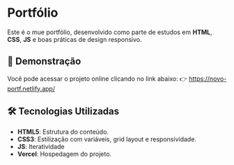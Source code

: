 # Portfólio

Este é o mue portfólio, desenvolvido como parte de estudos em **HTML**, **CSS**, **JS** e boas práticas de design responsivo.
## 🔗 Demonstração

Você pode acessar o projeto online clicando no link abaixo:
👉 <https://novo-portf.netlify.app/>

## 🛠️ Tecnologias Utilizadas

- **HTML5**: Estrutura do conteúdo.
- **CSS3**: Estilização com variáveis, grid layout e responsividade.
- **JS**: Iteratividade
- **Vercel**: Hospedagem do projeto.



